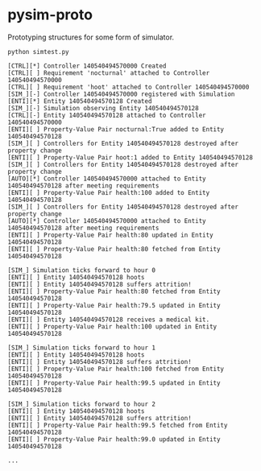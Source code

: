 pysim-proto
===========

Prototyping structures for some form of simulator.

    python simtest.py

    [CTRL][*] Controller 140540494570000 Created
    [CTRL][ ] Requirement 'nocturnal' attached to Controller 140540494570000
    [CTRL][ ] Requirement 'hoot' attached to Controller 140540494570000
    [SIM_][-] Controller 140540494570000 registered with Simulation
    [ENTI][*] Entity 140540494570128 Created
    [SIM_][-] Simulation observing Entity 140540494570128
    [CTRL][-] Entity 140540494570128 attached to Controller 140540494570000
    [ENTI][ ] Property-Value Pair nocturnal:True added to Entity 140540494570128
    [SIM_][ ] Controllers for Entity 140540494570128 destroyed after property change
    [ENTI][ ] Property-Value Pair hoot:1 added to Entity 140540494570128
    [SIM_][ ] Controllers for Entity 140540494570128 destroyed after property change
    [AUTO][*] Controller 140540494570000 attached to Entity 140540494570128 after meeting requirements
    [ENTI][ ] Property-Value Pair health:100 added to Entity 140540494570128
    [SIM_][ ] Controllers for Entity 140540494570128 destroyed after property change
    [AUTO][*] Controller 140540494570000 attached to Entity 140540494570128 after meeting requirements
    [ENTI][ ] Property-Value Pair health:80 updated in Entity 140540494570128
    [ENTI][ ] Property-Value Pair health:80 fetched from Entity 140540494570128

    [SIM_] Simulation ticks forward to hour 0
    [ENTI][ ] Entity 140540494570128 hoots
    [ENTI][ ] Entity 140540494570128 suffers attrition!
    [ENTI][ ] Property-Value Pair health:80 fetched from Entity 140540494570128
    [ENTI][ ] Property-Value Pair health:79.5 updated in Entity 140540494570128
    [ENTI][ ] Entity 140540494570128 receives a medical kit.
    [ENTI][ ] Property-Value Pair health:100 updated in Entity 140540494570128

    [SIM_] Simulation ticks forward to hour 1
    [ENTI][ ] Entity 140540494570128 hoots
    [ENTI][ ] Entity 140540494570128 suffers attrition!
    [ENTI][ ] Property-Value Pair health:100 fetched from Entity 140540494570128
    [ENTI][ ] Property-Value Pair health:99.5 updated in Entity 140540494570128

    [SIM_] Simulation ticks forward to hour 2
    [ENTI][ ] Entity 140540494570128 hoots
    [ENTI][ ] Entity 140540494570128 suffers attrition!
    [ENTI][ ] Property-Value Pair health:99.5 fetched from Entity 140540494570128
    [ENTI][ ] Property-Value Pair health:99.0 updated in Entity 140540494570128

    ...
